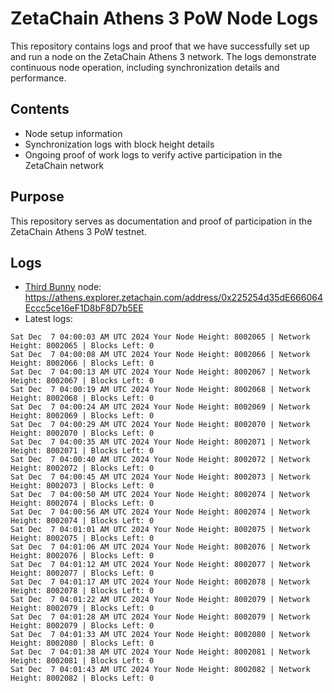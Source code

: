 # ZetaChain Athens 3 PoW Node Logs
This repository contains logs and proof that we have successfully set up and run a node on the ZetaChain Athens 3 network. The logs demonstrate continuous node operation, including synchronization details and performance.

## Contents
- Node setup information
- Synchronization logs with block height details
- Ongoing proof of work logs to verify active participation in the ZetaChain network

## Purpose
This repository serves as documentation and proof of participation in the ZetaChain Athens 3 PoW testnet.

## Logs

- [Third Bunny](https://thirdbunny.xyz/) node: https://athens.explorer.zetachain.com/address/0x225254d35dE666064Eccc5ce16eF1D8bF8D7b5EE
- Latest logs:
```
Sat Dec  7 04:00:03 AM UTC 2024 Your Node Height: 8002065 | Network Height: 8002065 | Blocks Left: 0
Sat Dec  7 04:00:08 AM UTC 2024 Your Node Height: 8002066 | Network Height: 8002066 | Blocks Left: 0
Sat Dec  7 04:00:13 AM UTC 2024 Your Node Height: 8002067 | Network Height: 8002067 | Blocks Left: 0
Sat Dec  7 04:00:19 AM UTC 2024 Your Node Height: 8002068 | Network Height: 8002068 | Blocks Left: 0
Sat Dec  7 04:00:24 AM UTC 2024 Your Node Height: 8002069 | Network Height: 8002069 | Blocks Left: 0
Sat Dec  7 04:00:29 AM UTC 2024 Your Node Height: 8002070 | Network Height: 8002070 | Blocks Left: 0
Sat Dec  7 04:00:35 AM UTC 2024 Your Node Height: 8002071 | Network Height: 8002071 | Blocks Left: 0
Sat Dec  7 04:00:40 AM UTC 2024 Your Node Height: 8002072 | Network Height: 8002072 | Blocks Left: 0
Sat Dec  7 04:00:45 AM UTC 2024 Your Node Height: 8002073 | Network Height: 8002073 | Blocks Left: 0
Sat Dec  7 04:00:50 AM UTC 2024 Your Node Height: 8002074 | Network Height: 8002074 | Blocks Left: 0
Sat Dec  7 04:00:56 AM UTC 2024 Your Node Height: 8002074 | Network Height: 8002074 | Blocks Left: 0
Sat Dec  7 04:01:01 AM UTC 2024 Your Node Height: 8002075 | Network Height: 8002075 | Blocks Left: 0
Sat Dec  7 04:01:06 AM UTC 2024 Your Node Height: 8002076 | Network Height: 8002076 | Blocks Left: 0
Sat Dec  7 04:01:12 AM UTC 2024 Your Node Height: 8002077 | Network Height: 8002077 | Blocks Left: 0
Sat Dec  7 04:01:17 AM UTC 2024 Your Node Height: 8002078 | Network Height: 8002078 | Blocks Left: 0
Sat Dec  7 04:01:22 AM UTC 2024 Your Node Height: 8002079 | Network Height: 8002079 | Blocks Left: 0
Sat Dec  7 04:01:28 AM UTC 2024 Your Node Height: 8002079 | Network Height: 8002079 | Blocks Left: 0
Sat Dec  7 04:01:33 AM UTC 2024 Your Node Height: 8002080 | Network Height: 8002080 | Blocks Left: 0
Sat Dec  7 04:01:38 AM UTC 2024 Your Node Height: 8002081 | Network Height: 8002081 | Blocks Left: 0
Sat Dec  7 04:01:43 AM UTC 2024 Your Node Height: 8002082 | Network Height: 8002082 | Blocks Left: 0
```
